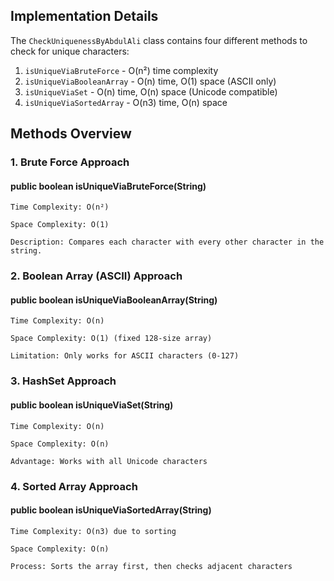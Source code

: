 


## Implementation Details

The `CheckUniquenessByAbdulAli` class contains four different methods to check for unique characters:

1. `isUniqueViaBruteForce` - O(n²) time complexity
2. `isUniqueViaBooleanArray` - O(n) time, O(1) space (ASCII only)
3. `isUniqueViaSet` - O(n) time, O(n) space (Unicode compatible)
4. `isUniqueViaSortedArray` - O(n3) time, O(n) space


## Methods Overview
### 1. Brute Force Approach

#### public boolean isUniqueViaBruteForce(String)

    Time Complexity: O(n²)

    Space Complexity: O(1)

    Description: Compares each character with every other character in the string.

### 2. Boolean Array (ASCII) Approach

#### public boolean isUniqueViaBooleanArray(String)

    Time Complexity: O(n)

    Space Complexity: O(1) (fixed 128-size array)

    Limitation: Only works for ASCII characters (0-127)

### 3. HashSet Approach

#### public boolean isUniqueViaSet(String)

    Time Complexity: O(n)

    Space Complexity: O(n)

    Advantage: Works with all Unicode characters

### 4. Sorted Array Approach

#### public boolean isUniqueViaSortedArray(String)

    Time Complexity: O(n3) due to sorting

    Space Complexity: O(n)

    Process: Sorts the array first, then checks adjacent characters

